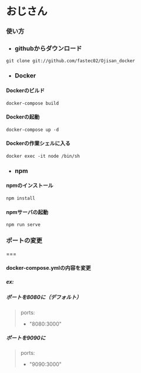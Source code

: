 おじさん
===
### 使い方

- ### githubからダウンロード

`git clone git://github.com/fastec02/Ojisan_docker`

- ### Docker

#### Dockerのビルド

`docker-compose build`

#### Dockerの起動

`docker-compose up -d`

#### Dockerの作業シェルに入る

`docker exec -it node /bin/sh`

- ### npm

#### npmのインストール

`npm install`

#### npmサーバの起動

`npm run serve`

### ポートの変更
===

####  docker-compose.ymlの内容を変更
##### ex:
##### ポートを8080に（デフォルト）
>ports:
>  - "8080:3000"
##### ポートを9090に
>ports:
>  - "9090:3000"
